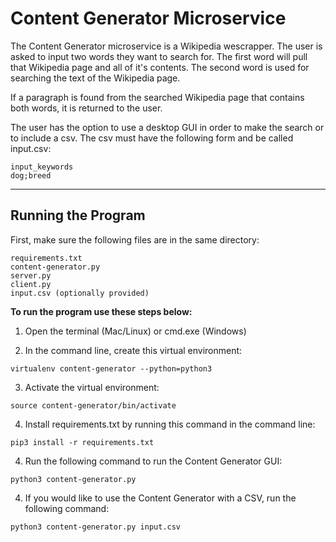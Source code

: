 # Content Generator Microservice

The Content Generator microservice is a Wikipedia wescrapper. 
The user is asked to input two words they want to search for. The first
word will pull that Wikipedia page and all of it's contents. The second word
is used for searching the text of the Wikipedia page. 

If a paragraph is found from the searched Wikipedia page that contains
both words, it is returned to the user.

The user has the option to use a desktop GUI in order to make the search
or to include a csv. The csv must have the following form and be called 
input.csv:
```
input_keywords  
dog;breed
```

---
Running the Program
---
First, make sure the following files are in the same directory:  
```
requirements.txt
content-generator.py
server.py
client.py
input.csv (optionally provided)
```

**To run the program use these steps below:**

1. Open the terminal (Mac/Linux) or cmd.exe (Windows)   
   

2. In the command line, create this virtual environment:
```
virtualenv content-generator --python=python3
```
3. Activate the virtual environment: 
```
source content-generator/bin/activate
```

4. Install requirements.txt by running this command in the command line:
```
pip3 install -r requirements.txt
```
   
4. Run the following command to run the Content Generator GUI:
```
python3 content-generator.py
```
4. If you would like to use the Content Generator with a CSV, run the 
   following command:
   
```
python3 content-generator.py input.csv
```